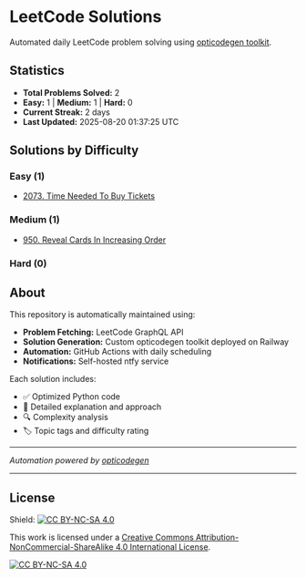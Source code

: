 # LeetCode Solutions

Automated daily LeetCode problem solving using [opticodegen toolkit](https://github.com/yourusername/opticodegen).

## Statistics
- **Total Problems Solved:** 2
- **Easy:** 1 | **Medium:** 1 | **Hard:** 0
- **Current Streak:** 2 days
- **Last Updated:** 2025-08-20 01:37:25 UTC

## Solutions by Difficulty

### Easy (1)
- [2073. Time Needed To Buy Tickets](./solutions/2073-time-needed-to-buy-tickets.md)

### Medium (1)
- [950. Reveal Cards In Increasing Order](./solutions/950-reveal-cards-in-increasing-order.md)

### Hard (0)


## About

This repository is automatically maintained using:
- **Problem Fetching:** LeetCode GraphQL API
- **Solution Generation:** Custom opticodegen toolkit deployed on Railway
- **Automation:** GitHub Actions with daily scheduling
- **Notifications:** Self-hosted ntfy service

Each solution includes:
- ✅ Optimized Python code
- 📝 Detailed explanation and approach
- 🔍 Complexity analysis
- 🏷️ Topic tags and difficulty rating

---
*Automation powered by [opticodegen](https://github.com/yourusername/opticodegen)*

---

## License

Shield: [![CC BY-NC-SA 4.0][cc-by-nc-sa-shield]][cc-by-nc-sa]

This work is licensed under a [Creative Commons Attribution-NonCommercial-ShareAlike 4.0 International License][cc-by-nc-sa].

[![CC BY-NC-SA 4.0][cc-by-nc-sa-image]][cc-by-nc-sa]

[cc-by-nc-sa]: http://creativecommons.org/licenses/by-nc-sa/4.0/
[cc-by-nc-sa-image]: https://licensebuttons.net/l/by-nc-sa/4.0/88x31.png
[cc-by-nc-sa-shield]: https://img.shields.io/badge/License-CC%20BY--NC--SA%204.0-lightgrey.svg
